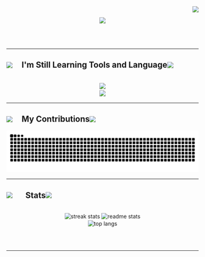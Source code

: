 <div align="right">
  <img src="https://visitor-badge.laobi.icu/badge?page_id=radityatamanugraha.radityatamanugraha" />
  <br>
</div>

<div style="position: relative; top: -40px;">
  <h1 align="center">
    <img src="https://readme-typing-svg.herokuapp.com/?font=Righteous&size=40&center=true&vCenter=true&width=850&height=85&duration=3000&lines=Hello+Everyone!+%F0%9F%91%8B;I'm+Radityatama+Nugraha!;I+am+a+Frontend+Developer+%F0%9F%92%BB&color=1E90FF" />
  </h1>
</div>

<hr/>

<h2 align="center">
   <span style="display: flex; align-items: center;">
  <img src="https://raw.githubusercontent.com/Tarikul-Islam-Anik/Telegram-Animated-Emojis/main/Objects/Toolbox.webp" width="40" />
  I'm Still Learning Tools and Language
  <img src="https://raw.githubusercontent.com/Tarikul-Islam-Anik/Telegram-Animated-Emojis/main/Objects/Toolbox.webp" width="40" />
</span>
</h2>

<br/>

<div align="center">
      <img src="https://skillicons.dev/icons?i=vscode,git,github,bootstrap,figma,mysql," />
<br>  <img src="https://skillicons.dev/icons?i=html,css,javascript,php,python,java," />
</div>

<hr/>

<div align="center">
  <h2>
<span style="display: flex; align-items: center;">
  <img src="https://media0.giphy.com/media/v1.Y2lkPTc5MGI3NjExdTY5bzhtNTIyeWE0dXJ0enZwMHp5emE1a20zOTdwZmdmeDIzN3BwcCZlcD12MV9pbnRlcm5hbF9naWZfYnlfaWQmY3Q9cw/EHi4p5Frxw2FA2m72S/giphy.gif" width="40" />
  My Contributions
  <img src="https://media0.giphy.com/media/v1.Y2lkPTc5MGI3NjExdTY5bzhtNTIyeWE0dXJ0enZwMHp5emE1a20zOTdwZmdmeDIzN3BwcCZlcD12MV9pbnRlcm5hbF9naWZfYnlfaWQmY3Q9cw/EHi4p5Frxw2FA2m72S/giphy.gif" width="40" />
</span>
</h2>
 
<picture>
  <source media="(prefers-color-scheme: dark)" srcset="https://raw.githubusercontent.com/radityatamanugraha/radityatamanugraha/output/github-contribution-grid-snake-dark.svg">
  <source media="(prefers-color-scheme: light)" srcset="https://raw.githubusercontent.com/radityatamanugraha/radityatamanugraha/output/github-contribution-grid-snake.svg">
  <img alt="github contribution grid snake animation" src="https://raw.githubusercontent.com/radityatamanugraha/radityatamanugraha/output/github-contribution-grid-snake.svg">
</picture>

<br/>
<hr/>

<h2 align="center">
    <span style="display: flex; align-items: center;">
  <img src="https://media0.giphy.com/media/v1.Y2lkPTc5MGI3NjExdXQ3dnR1aW90YXMxMzNyMmNqdmx4aXdnb3Y0bmNtcGRqd2JrMHU2dSZlcD12MV9pbnRlcm5hbF9naWZfYnlfaWQmY3Q9cw/xBeM3b0G6brQCbR6RB/giphy.gif" width="50" />
  Stats
  <img src="https://media0.giphy.com/media/v1.Y2lkPTc5MGI3NjExdXQ3dnR1aW90YXMxMzNyMmNqdmx4aXdnb3Y0bmNtcGRqd2JrMHU2dSZlcD12MV9pbnRlcm5hbF9naWZfYnlfaWQmY3Q9cw/xBeM3b0G6brQCbR6RB/giphy.gif" width="50" />
</span>
</h2>

<br>
<div align=center>
  <img width=390 src="https://github-readme-streak-stats-salesp07.vercel.app/?user=radityatamanugraha&count_private=true&theme=react&border_radius=10" alt="streak stats"/>
  <img width=390 src="https://github-readme-stats-salesp07.vercel.app/api?username=radityatamanugraha&count_private=true&show_icons=true&theme=react&rank_icon=github&border_radius=10" alt="readme stats" />
  <br/>
  <img width=325 align="center" src="https://github-readme-stats-salesp07.vercel.app/api/top-langs/?username=radityatamanugraha&hide=HTML&langs_count=8&layout=compact&theme=react&border_radius=10&size_weight=0.5&count_weight=0.5&exclude_repo=github-readme-stats" alt="top langs" />
</div>

<br/><br/>

<hr/>
<br/>

